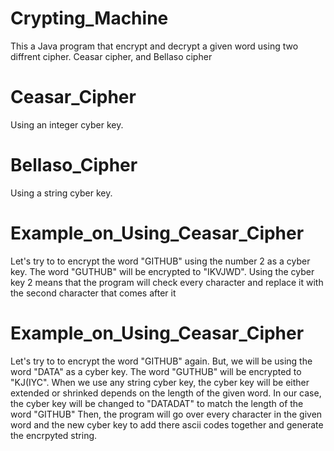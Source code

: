 # Crypting_Machine
This a Java program that encrypt and decrypt a given word using two diffrent cipher. Ceasar cipher, and Bellaso cipher

# Ceasar_Cipher
Using an integer cyber key. 

# Bellaso_Cipher
Using a string cyber key. 

# Example_on_Using_Ceasar_Cipher
Let's try to to encrypt the word "GITHUB" using the number 2 as a cyber key.
The word "GUTHUB" will be encrypted to "IKVJWD". Using the cyber key 2 means that the program will check every character and replace it with the second character that comes after it  


# Example_on_Using_Ceasar_Cipher
Let's try to to encrypt the word "GITHUB" again. But, we will be using the word "DATA" as a cyber key.
The word "GUTHUB" will be encrypted to "KJ(IYC".
When we use any string cyber key, the cyber key will be either extended or shrinked depends on the length of the given word. In our case, the cyber key will be changed to "DATADAT" to match the length of the word "GITHUB" Then, the program will go over every character in the given word and the new cyber key to add there ascii codes together and generate the encrpyted string.  
